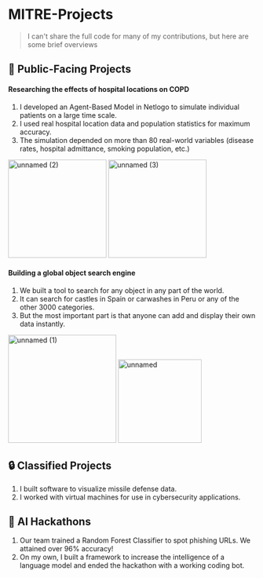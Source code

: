 # MITRE-Projects

> I can't share the full code for many of my contributions, but here are some brief overviews

## 🏢 Public-Facing Projects

#### Researching the effects of hospital locations on COPD

1. I developed an Agent-Based Model in Netlogo to simulate individual patients on a large time scale.
2. I used real hospital location data and population statistics for maximum accuracy.
3. The simulation depended on more than 80 real-world variables (disease rates, hospital admittance, smoking population, etc.)

<img src="https://github.com/NoahBSchwartz/MITRE-Projects/assets/44248582/14b81f23-80bb-4985-b2c2-f8c643991ec8" width="200" alt="unnamed (2)">
<img src="https://github.com/NoahBSchwartz/MITRE-Projects/assets/44248582/cb028d20-261f-4d22-a170-df253deaa556" width="200" alt="unnamed (3)">

#### Building a global object search engine

1. We built a tool to search for any object in any part of the world.
2. It can search for castles in Spain or carwashes in Peru or any of the other 3000 categories.
3. But the most important part is that anyone can add and display their own data instantly.

<img src="https://github.com/NoahBSchwartz/MITRE-Projects/assets/44248582/e43d5d90-9a90-411c-9a07-2a2fdf2a5589" width="220" alt="unnamed (1)">
<img src="https://github.com/NoahBSchwartz/MITRE-Projects/assets/44248582/6bbb124b-ad05-4072-8dce-5b1a3407e93b" width="170" alt="unnamed">

## 🔒 Classified Projects

1. I built software to visualize missile defense data.
2. I worked with virtual machines for use in cybersecurity applications.

## 🤖 AI Hackathons

1. Our team trained a Random Forest Classifier to spot phishing URLs. We attained over 96% accuracy!
2. On my own, I built a framework to increase the intelligence of a language model and ended the hackathon with a working coding bot.
